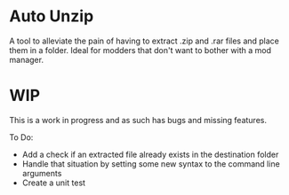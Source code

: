 # Auto Unzip

A tool to alleviate the pain of having to extract .zip and .rar files and place them in a folder. Ideal for modders that don't want to bother with a mod manager.

# WIP

This is a work in progress and as such has bugs and missing features.

To Do:
<ul>
  <li>Add a check if an extracted file already exists in the destination folder</li>
  <li>Handle that situation by setting some new syntax to the command line arguments</li>
  <li>Create a unit test</li>
</ul>
